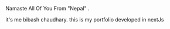 Namaste All Of You From "Nepal" .

it's me bibash chaudhary. this is my portfolio developed in nextJs
